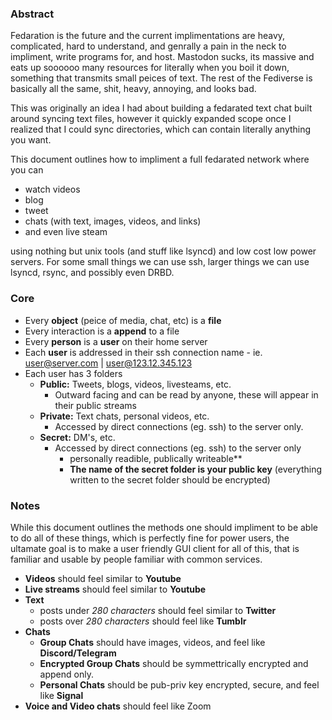 ### Abstract
Fedaration is the future and the current implimentations are heavy, complicated, hard to understand, and genrally a pain in the neck to impliment, write programs for, and host. Mastodon sucks, its massive and eats up soooooo many resources for literally when you boil it down, something that transmits small peices of text. The rest of the Fediverse is basically all the same, shit, heavy, annoying, and looks bad.

This was originally an idea I had about building a fedarated text chat built around syncing text files, however it quickly expanded scope once I realized that I could sync directories, which can contain literally anything you want.

This document outlines how to impliment a full fedarated network where you can
 - watch videos
 - blog
 - tweet
 - chats (with text, images, videos, and links)
 - and even live steam
 
using nothing but unix tools (and stuff like lsyncd) and low cost low power servers.
For some small things we can use ssh, larger things we can use lsyncd, rsync, and possibly even DRBD.
 


### Core
- Every **object** (peice of media, chat, etc) is a **file**
- Every interaction is a **append** to a file
- Every **person** is a **user** on their home server
- Each **user** is addressed in their ssh connection name - ie.   user@server.com | user@123.12.345.123
- Each user has 3 folders 
    - **Public:** Tweets, blogs, videos, livesteams, etc.
        - Outward facing and can be read by anyone, these will appear in their public streams
    - **Private:** Text chats, personal videos, etc.
        - Accessed by direct connections (eg. ssh) to the server only.
    - **Secret:** DM's, etc.
        - Accessed by direct connections (eg. ssh) to the server only
            - personally readible, publically writeable**
            - **The name of the secret folder is your public key** (everything written to the secret folder should be encrypted)


### Notes
While this document outlines the methods one should impliment to be able to do all of these things, which is perfectly fine for power users, the ultamate goal is to make a user friendly GUI client for all of this, that is familiar and usable by people familiar with common services.
- **Videos** should feel similar to **Youtube**
- **Live streams** should feel similar to **Youtube**
- **Text**
    - posts under *280 characters* should feel similar to **Twitter**
    - posts over *280 characters* should feel like **Tumblr**
- **Chats**
    - **Group Chats** should have images, videos, and feel like **Discord/Telegram**
    - **Encrypted Group Chats** should be symmettrically encrypted and append only.
    - **Personal Chats** should be pub-priv key encrypted, secure, and feel like **Signal**
- **Voice and Video chats** should feel like Zoom
